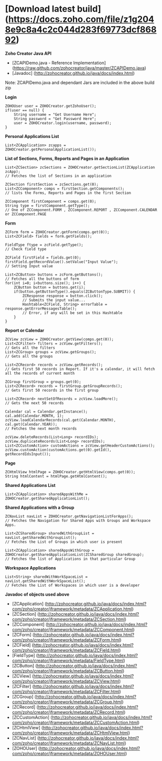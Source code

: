 **[Download latest build] (https://docs.zoho.com/file/z1g2048e9c8a4c2c044d283f69773dcf86892)**
====


**Zoho Creator Java API**

* [ZCAPIDemo.java - Reference Implementation] (https://raw.github.com/zohocreator/java/master/ZCAPIDemo.java)
* [Javadoc] (http://zohocreator.github.io/java/docs/index.html)


Note: ZCAPIDemo.java and dependant Jars are included in the above build zip


**Login**

	ZOHOUser user = ZOHOCreator.getZohoUser();
	if(user == null) {
		String username = "Get Username Here";
		String password = "Get Password Here";
		user = ZOHOCreator.login(username, password);
	}
		

**Personal Applications List**

	List<ZCApplication> zcapps = ZOHOCreator.getPersonalApplicationList()); 


**List of Sections, Forms, Reports and Pages in an Application**

	List<ZCSection> zcSections = ZOHOCreator.getSectionList(ZCApplication zcApp);
	// Fetches the list of Sections in an application
	
	ZCSection firstSection = zcSections.get(0);
	List<ZCComponent> comps = firstSection.getComponents();
	// lists the Forms, Reports and Pages in the first Section
	
	ZCComponent firstComponent = comps.get(0);
	String type = firstComponent.getType();	
	// One of ZCComponent.FORM , ZCComponent.REPORT , ZCComponent.CALENDAR or ZCComponent.PAGE



**Form**

	ZCForm form = ZOHOCreator.getForm(comps.get(0));
	List<ZCField> fields = form.getFields();

	FieldType ftype = zcField.getType();
	// Check field type

	ZCField firstField = fields.get(0);
	firstField.getRecordValue().setValue("Input Value");
	// Setting Input value
	
	List<ZCButton> buttons = zcForm.getButtons();
	// Fetches all the buttons of form
	for(int i=0; i<buttons.size(); i++) {
		ZCButton button = buttons.get(i);
		if(button.getButtonType().equals(ZCButtonType.SUBMIT)) {
			ZCResponse response = button.click();
			// Submits the input value...
			Hashtable<ZCField, String> errorTable = response.getErrorMessagesTable();
			// Error, if any will be set in this Hashtable
		}
	}


**Report or Calendar**

	ZCView zcView = ZOHOCreator.getView(comps.get(0));
	List<ZCFilter> filters = zcView.getFilters();
	// Gets all the filters 
	List<ZCGroup> groups = zcView.getGroups();
	// Gets all the groups
	
	List<ZCRecord> records = zcView.getRecords();
	// Gets first 50 records in Report. If it's a calendar, it will fetch all the records of current month

	ZCGroup firstGroup = groups.get(0);
	List<ZCRecord> records = firstGroup.getGroupRecords();
	// Gets first 50 records in the first group
	
	List<ZCRecord> nextSetOfRecords = zcView.loadMore();				
	// Gets the next 50 records

	Calendar cal = Calendar.getInstance();
	cal.add(Calendar.MONTH, 1);
	zcView.loadCalendarRecords(cal.get(Calendar.MONTH), cal.get(Calendar.YEAR));				
	// Fetches the next month records

	zcView.deleteRecords(List<Long> recordIDs);
	zcView.duplicateRecords(List<Long> recordIDs);
	List<ZCCustomAction> customActions = zcView.getHeaderCustomActions();
	zcView.customAction(customActions.get(0).getId(), getRecordIdsInput());




**Page**

	ZCHtmlView htmlPage = ZOHOCreator.getHtmlView(comps.get(0));
	String htmlContent = htmlPage.getHtmlContent();

**Shared Applications List**

	List<ZCApplication> sharedAppsWithMe = ZOHOCreator.getSharedApplicationList(); 



**Shared Applications with a Group**

	ZCNavList navList = ZOHOCreator.getNavigationListForApps(); 
	// Fetches the Navigation for Shared Apps with Groups and Workspace Apps.
	
	List<ZCSharedGroup> sharedWithGroupList = navList.getSharedWithGroupList(); 
	// Fetches the List of Groups in which user is present
	
	List<ZCApplication> sharedAppsWithGroup = ZOHOCreator.getSharedApplicationList(ZCSharedGroup sharedGroup); 
	// Fetches the list of Applications in that particular Group

**Workspace Applications**

	List<String> sharedWithWorkSpaceList = navList.getSharedWithWorkSpaceList(); 
	// Fetches the List of Workspaces in which user is a developer


**Javadoc of objects used above**

* [ZCApplication] (http://zohocreator.github.io/java/docs/index.html?com/zoho/creator/jframework/metadata/ZCApplication.html) 
* [ZCSection] (http://zohocreator.github.io/java/docs/index.html?com/zoho/creator/jframework/metadata/ZCSection.html) 
* [ZCComponent] (http://zohocreator.github.io/java/docs/index.html?com/zoho/creator/jframework/metadata/ZCComponent.html) 
* [ZCForm] (http://zohocreator.github.io/java/docs/index.html?com/zoho/creator/jframework/metadata/ZCForm.html) 
* [ZCField] (http://zohocreator.github.io/java/docs/index.html?com/zoho/creator/jframework/metadata/ZCField.html) 
* [FieldType] (http://zohocreator.github.io/java/docs/index.html?com/zoho/creator/jframework/metadata/FieldType.html) 
* [ZCButton] (http://zohocreator.github.io/java/docs/index.html?com/zoho/creator/jframework/metadata/ZCButton.html) 
* [ZCView] (http://zohocreator.github.io/java/docs/index.html?com/zoho/creator/jframework/metadata/ZCView.html) 
* [ZCFilter] (http://zohocreator.github.io/java/docs/index.html?com/zoho/creator/jframework/metadata/ZCFilter.html) 
* [ZCGroup] (http://zohocreator.github.io/java/docs/index.html?com/zoho/creator/jframework/metadata/ZCGroup.html) 
* [ZCRecord] (http://zohocreator.github.io/java/docs/index.html?com/zoho/creator/jframework/metadata/ZCRecord.html) 
* [ZCCustomAction] (http://zohocreator.github.io/java/docs/index.html?com/zoho/creator/jframework/metadata/ZCCustomAction.html) 
* [ZCHtmlView] (http://zohocreator.github.io/java/docs/index.html?com/zoho/creator/jframework/metadata/ZCHtmlView.html) 
* [ZCNavList] (http://zohocreator.github.io/java/docs/index.html?com/zoho/creator/jframework/metadata/ZCNavList.html) 
* [ZOHOUser] (http://zohocreator.github.io/java/docs/index.html?com/zoho/creator/jframework/metadata/ZOHOUser.html) 
		
